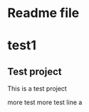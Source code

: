 # Readme file
# test1

Test project
------------
This is a test project

more test
more test
line a
